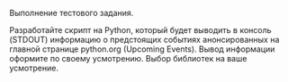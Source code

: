 Выполнение тестового задания.

Разработайте скрипт на Python, который будет выводить в консоль (STDOUT) информацию о предстоящих событиях анонсированных на главной странице python.org (Upcoming Events). 
Вывод информации оформите по своему усмотрению. 
Выбор библиотек на ваше усмотрение. 